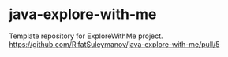 # java-explore-with-me
Template repository for ExploreWithMe project.
https://github.com/RifatSuleymanov/java-explore-with-me/pull/5
